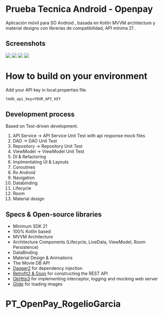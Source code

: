 # Prueba Tecnica Android - Openpay

Aplicación móvil para SO Android , basada en Kotlin MVVM architecture y material designs con librerias de compatibilidad, API mínima 21 .

## Screenshots

<img src="https://softvibes.com.mx/screenshots/Perfil.png"/>
<img src="https://softvibes.com.mx/screenshots/Peliculas.png"/>
<img src="https://softvibes.com.mx/screenshots/Mapa.png"/>
<img src="https://softvibes.com.mx/screenshots/Upload.png"/>


# How to build on your environment
Add your API key in local.properties file.
```xml
tmdb_api_key=YOUR_API_KEY
```

## Development process
Based on Test-driven development.<br>
1.  API Service -> API Service Unit Test with api response mock files
2.  DAO -> DAO Unit Test
3.  Repository -> Repository Unit Test
4.  ViewModel -> ViewModel Unit Test
5.  DI & Refactoring
6.  Implmentating UI & Layouts 
7.  Coroutines
8.  Rx Android
9.  Navigation 
10. Databinding
11. Lifecycle
12. Room
13. Material design


## Specs & Open-source libraries
- Minimum SDK 21
- 100% Kotlin based
- MVVM Architecture
- Architecture Components (Lifecycle, LiveData, ViewModel, Room Persistence)
- DataBinding
- Material Design & Animations
- The Movie DB API
- [Dagger2](https://github.com/google/dagger) for dependency injection
- [Retrofit2 & Gson](https://github.com/square/retrofit) for constructing the REST API
- [OkHttp3](https://github.com/square/okhttp) for implementing interceptor, logging and mocking web server
- [Glide](https://github.com/bumptech/glide) for loading images

# PT_OpenPay_RogelioGarcia
